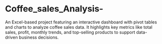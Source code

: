 # Coffee_sales_Analysis-
An Excel-based project featuring an interactive dashboard with pivot tables and charts to analyze coffee sales data. It highlights key metrics like total sales, profit, monthly trends, and top-selling products to support data-driven business decisions.
